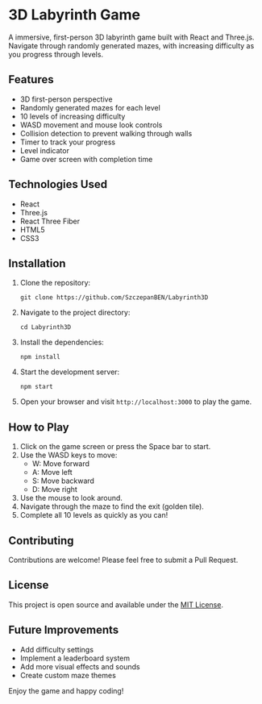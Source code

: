 # 3D Labyrinth Game

A immersive, first-person 3D labyrinth game built with React and Three.js. Navigate through randomly generated mazes, with increasing difficulty as you progress through levels.

## Features

- 3D first-person perspective
- Randomly generated mazes for each level
- 10 levels of increasing difficulty
- WASD movement and mouse look controls
- Collision detection to prevent walking through walls
- Timer to track your progress
- Level indicator
- Game over screen with completion time

## Technologies Used

- React
- Three.js
- React Three Fiber
- HTML5
- CSS3

## Installation

1. Clone the repository:
   ```
   git clone https://github.com/SzczepanBEN/Labyrinth3D
   ```

2. Navigate to the project directory:
   ```
   cd Labyrinth3D
   ```

3. Install the dependencies:
   ```
   npm install
   ```

4. Start the development server:
   ```
   npm start
   ```

5. Open your browser and visit `http://localhost:3000` to play the game.

## How to Play

1. Click on the game screen or press the Space bar to start.
2. Use the WASD keys to move:
   - W: Move forward
   - A: Move left
   - S: Move backward
   - D: Move right
3. Use the mouse to look around.
4. Navigate through the maze to find the exit (golden tile).
5. Complete all 10 levels as quickly as you can!

## Contributing

Contributions are welcome! Please feel free to submit a Pull Request.

## License

This project is open source and available under the [MIT License](LICENSE).

## Future Improvements

- Add difficulty settings
- Implement a leaderboard system
- Add more visual effects and sounds
- Create custom maze themes

Enjoy the game and happy coding!